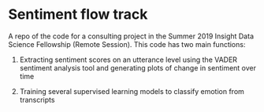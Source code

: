 # Sentiment flow track

A repo of the code for a consulting project in the Summer 2019 Insight Data Science Fellowship (Remote Session). This code has two main functions:

1. Extracting sentiment scores on an utterance level using the VADER sentiment analysis tool and generating plots of change in sentiment over time

2. Training several supervised learning models to classify emotion from transcripts
